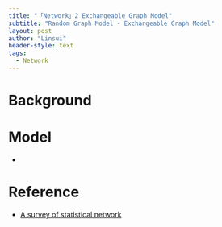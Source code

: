 ```yaml
---
title: "「Network」2 Exchangeable Graph Model"
subtitle: "Random Graph Model - Exchangeable Graph Model"
layout: post
author: "Linsui"
header-style: text
tags:
  - Network
---
```


# Background



# Model

- 

# Reference

-  [A survey of statistical network](https://arxiv.org/abs/0912.5410)